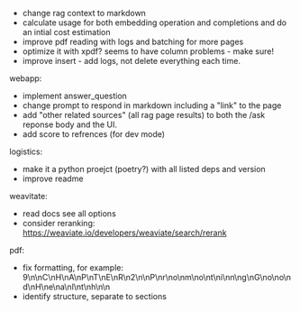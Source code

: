 - change rag context to markdown
- calculate usage for both embedding operation and completions and do an intial cost estimation
- improve pdf reading with logs and batching for more pages
- optimize it with xpdf? seems to have column problems - make sure!
- improve insert - add logs, not delete everything each time.

webapp:
- implement answer_question
- change prompt to respond in markdown including a "link" to the page
- add "other related sources" (all rag page results) to both the /ask reponse body and the UI.
- add score to refrences (for dev mode)

logistics:
- make it a python proejct (poetry?) with all listed deps and version
- improve readme


weavitate:
- read docs see all options
- consider reranking: https://weaviate.io/developers/weaviate/search/rerank

pdf:
- fix formatting, for example: 9\n\nC\nH\nA\nP\nT\nE\nR\n2\n\nP\nr\no\nm\no\nt\ni\nn\ng\nG\no\no\nd\nH\ne\na\nl\nt\nh\n\n
- identify structure, separate to sections